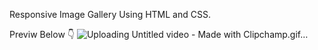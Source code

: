 Responsive Image Gallery Using HTML and CSS.

Previw Below 👇
![Uploading Untitled video - Made with Clipchamp.gif…]()
